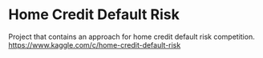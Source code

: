 # Home Credit Default Risk
Project that contains an approach for home credit default risk competition.
<https://www.kaggle.com/c/home-credit-default-risk>
